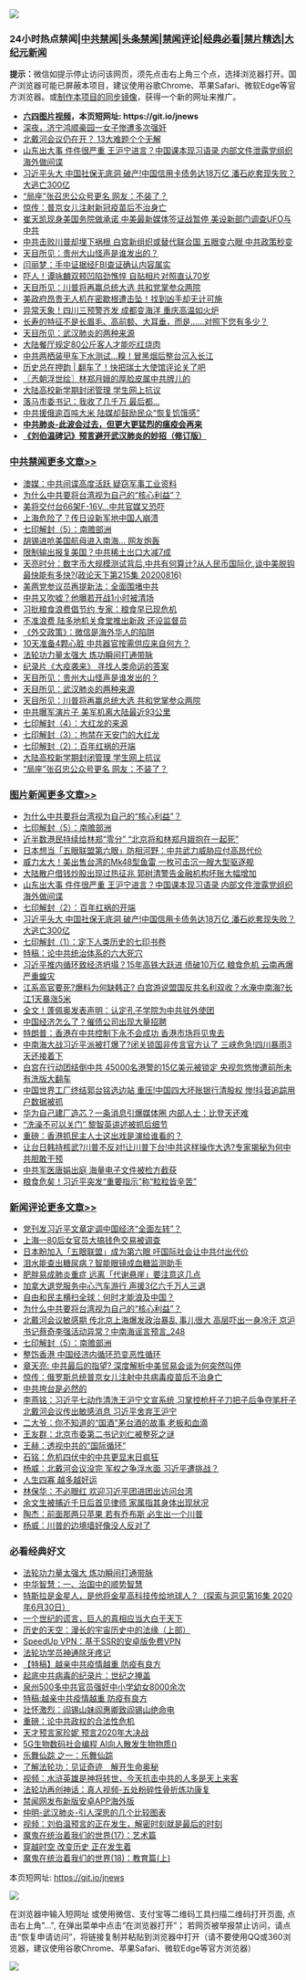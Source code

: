 ![](https://raw.githubusercontent.com/fqnews/bnews/master/64photo/fqnews-qr.jpg)

<div id="tt">
<h3>24小时热点禁闻|<a href="#%E4%B8%AD%E5%85%B1%E7%A6%81%E9%97%BB%E6%9B%B4%E5%A4%9A%E6%96%87%E7%AB%A0">中共禁闻</a>|<a href="#%E5%9B%BE%E7%89%87%E6%96%B0%E9%97%BB%E6%9B%B4%E5%A4%9A%E6%96%87%E7%AB%A0">头条禁闻</a>|<a href="#%E6%96%B0%E9%97%BB%E8%AF%84%E8%AE%BA%E6%9B%B4%E5%A4%9A%E6%96%87%E7%AB%A0">禁闻评论|<a href="#%E5%BF%85%E7%9C%8B%E7%BB%8F%E5%85%B8%E5%A5%BD%E6%96%87">经典必看|<a href="/video.md#%E7%A6%81%E7%89%87%E7%B2%BE%E9%80%89">禁片精选</a>|<a href="https://github.com/fqnews/djy/blob/master/gb/nf1351518.md#1">大纪元新闻</a></h3>
<div><b>提示：</b>微信如提示停止访问该网页，须先点击右上角三个点，选择浏览器打开。国产浏览器可能已屏蔽本项目，建议使用谷歌Chrome、苹果Safari、微软Edge等官方浏览器。或<a href="https://github.com/fqnews/bnews/blob/master/%E5%88%B6%E4%BD%9Cgit%E7%A6%81%E9%97%BB%E9%95%9C%E5%83%8F.md">制作本项目的同步镜像</a>，获得一个新的网址来推广。</div>
<ul>
<li><b><a href="http://d1.bdrive.tk/64.mp4" target="_blank">六四图片视频</a>，本页短网址: https://git.io/jnews</b></li>
<li><a href="/baitai/20200816/1381010.md">深夜，济宁鸿顺豪园一女子惨遭多次强奸</a></li>
<li><a href="/cbnews/20200816/1380954.md">北戴河会议仍在开？ 13大难题个个无解</a></li>
<li><a href="/topimagenews/20200817/1381204.md">山东出大事 件件很严重 王沪宁进言？中国课本现习语录 内部文件泄露党组织海外做间谍</a></li>
<li><a href="/topimagenews/20200816/1381029.md">习近平头大 中国社保无底洞 破产!中国信用卡债务达18万亿 潘石屹套现失败？大逃亡300亿</a></li>
<li><a href="/cbnews/20200816/1381030.md">“局座”张召忠公众号更名 网友：不装了？</a></li>
<li><a href="/comments/20200817/1381250.md">惊传：普京女儿注射新冠疫苗后不治身亡</a></li>
<li><a href="/cnnews/20200816/1381159.md">崔天凯现身美国务院做承诺 中美最新媒体签证战暂停 美设新部门调查UFO与中共</a></li>
<li><a href="/cnnews/20200816/1381069.md">中共击败川普却埋下祸根 白宫新组织或替代联合国 五眼变六眼 中共政策秒变</a></li>
<li><a href="/comments/20200816/1381132.md">天目所见：贵州大山怪声是谁发出的？</a></li>
<li><a href="/cnnews/20200816/1381032.md">闫丽梦：手中证据经FBI查证确认内容属实</a></li>
<li><a href="/cnnews/20200816/1380983.md">吓人！谭咏麟双颊凹陷劲憔悴 自贴相片对照直认70岁</a></li>
<li><a href="/comments/20200816/1381118.md">天目所见：川普将再赢总统大选 共和党掌参众两院</a></li>
<li><a href="/cnnews/20200816/1380970.md">美政府昂贵无人机在密歇根遭击坠！找到凶手却无计可施</a></li>
<li><a href="/cnnews/20200816/1380991.md">异常天象！四川三预警齐发 成都变海洋 重庆高温如火炉</a></li>
<li><a href="/comments/20200816/1381179.md">长寿的特征不是长眉毛、高前额、大耳垂，而是……对照下您有多少？</a></li>
<li><a href="/comments/20200816/1381123.md">天目所见：武汉肺炎的两种来源</a></li>
<li><a href="/finance/20200816/1380977.md">大陆餐厅规定80公斤客人才能吃红烧肉</a></li>
<li><a href="/cnnews/20200817/1381255.md">中共两栖装甲车下水测试…糗！冒黑烟后整台沉入长江</a></li>
<li><a href="/baitai/20200817/1381191.md">历史总在押韵 &#124; 翻车了！快把瑞士大使馆评论关了吧</a></li>
<li><a href="/ssgc/20200817/1381235.md">〖兲朝浮世绘〗林郑月娥的厚脸皮属中共牌儿的</a></li>
<li><a href="/cbnews/20200816/1381031.md">大陆高校新学期封闭管理 学生网上抗议</a></li>
<li><a href="/cnnews/20200816/1380968.md">落马市委书记：我收了几千万 最后都…</a></li>
<li><a href="/cbnews/20200816/1381019.md">中共援俄逾百吨大米 陆媒却鼓励民众“恢复饥饿感”</a></li>
<li><b><a href="/comments/20200211/1275071.md" target="_blank">中共肺炎-此波会过去，但更大更猛烈的瘟疫会再来</a></b></li>
<li><b><a href="/comments/20200207/1272816.md" target="_blank">《刘伯温碑记》预言避开武汉肺炎的妙招（修订版）</a></b></li>
</ul>
</div>

<div class="catlist">
<h3><a href="/cbnews/" target="_blank">中共禁闻</a><span><a href="/cbnews/" target="_blank" rel="nofollow">更多文章>></a></span></h3>
<ul>
<li><a href="/cbnews/20200817/1381421.md" target="_blank">澳媒：中共间谍高度活跃 疑窃军事工业资料</a></li>
<li><a href="/comments/20200817/1381382.md" target="_blank">为什么中共要将台湾视为自己的“核心利益”？</a></li>
<li><a href="/cbnews/20200817/1381376.md" target="_blank">美将交付台66架F-16V…中共官媒又恐吓</a></li>
<li><a href="/cbnews/20200817/1381375.md" target="_blank">上海危险了？传日设新军地中国人崩溃</a></li>
<li><a href="/comments/20200817/1381339.md" target="_blank">七印解封（5）：南赡部洲</a></li>
<li><a href="/cbnews/20200817/1381337.md" target="_blank">胡锡进呛美国航母进入南海… 网友炮轰</a></li>
<li><a href="/cbnews/20200817/1381318.md" target="_blank">限制输出报复美国？中共稀土出口大减7成</a></li>
<li><a href="/cbnews/20200817/1381294.md" target="_blank">天亮时分：数字币大规模测试背后,中共有何算计?从人民币国际化,谈中美脱钩最快能有多快?(政论天下第215集 20200816)</a></li>
<li><a href="/cbnews/20200817/1381287.md" target="_blank">美两党参议员再提新法：全面围堵中共</a></li>
<li><a href="/cbnews/20200817/1381286.md" target="_blank">中共又吹嘘？他曝若开战1小时被清场</a></li>
<li><a href="/cbnews/20200817/1381274.md" target="_blank">习批粮食浪费倡节约 专家：粮食早已现危机</a></li>
<li><a href="/cbnews/20200817/1381217.md" target="_blank">不准浪费 陆多地机关食堂推出新政 还设监督员</a></li>
<li><a href="/cbnews/20200817/1381215.md" target="_blank">《外交政策》：微信是海外华人的陷阱</a></li>
<li><a href="/cbnews/20200817/1381195.md" target="_blank">10天准备4颗心脏 中共器官按需供应来自何方？</a></li>
<li><a href="/cbnews/20200816/1381005.md" target="_blank">法轮功力量太强大 炼功瞬间打通带脉</a></li>
<li><a href="/cbnews/20200816/1381064.md" target="_blank">纪录片《大疫袭来》 寻找人类命运的答案</a></li>
<li><a href="/comments/20200816/1381132.md" target="_blank">天目所见：贵州大山怪声是谁发出的？</a></li>
<li><a href="/comments/20200816/1381123.md" target="_blank">天目所见：武汉肺炎的两种来源</a></li>
<li><a href="/comments/20200816/1381118.md" target="_blank">天目所见：川普将再赢总统大选 共和党掌参众两院</a></li>
<li><a href="/cbnews/20200816/1381065.md" target="_blank">中共曝军演片子 美军机离大陆最近93公里</a></li>
<li><a href="/comments/20200816/1381060.md" target="_blank">七印解封（4）：大红龙的来源</a></li>
<li><a href="/comments/20200816/1381057.md" target="_blank">七印解封（3）：拘禁在天安门的大红龙</a></li>
<li><a href="/comments/20200816/1381045.md" target="_blank">七印解封（2）：百年红祸的开端</a></li>
<li><a href="/cbnews/20200816/1381031.md" target="_blank">大陆高校新学期封闭管理 学生网上抗议</a></li>
<li><a href="/cbnews/20200816/1381030.md" target="_blank">“局座”张召忠公众号更名 网友：不装了？</a></li>

</ul>
</div>
<div class="catlist">
<h3><a href="/topimagenews/" target="_blank">图片新闻</a><span><a href="/topimagenews/" target="_blank" rel="nofollow">更多文章>></a></span></h3>
<ul>
<li><a href="/comments/20200817/1381382.md" target="_blank">为什么中共要将台湾视为自己的“核心利益”？</a></li>
<li><a href="/comments/20200817/1381339.md" target="_blank">七印解封（5）：南赡部洲</a></li>
<li><a href="/topimagenews/20200817/1381336.md" target="_blank">近半数港民持续给林郑“零分” “北京将和林郑月娥抱在一起死”</a></li>
<li><a href="/topimagenews/20200817/1381285.md" target="_blank">日本想当「五眼联盟第六眼」防相河野：中共武力威胁应付高昂代价</a></li>
<li><a href="/topimagenews/20200817/1381273.md" target="_blank">威力太大！美出售台湾的Mk48型鱼雷 一枚可击沉一艘大型驱逐舰</a></li>
<li><a href="/topimagenews/20200817/1381243.md" target="_blank">大陆散户借钱炒股出现过热征兆 郭树清警告金融机构坏账大幅增加</a></li>
<li><a href="/topimagenews/20200817/1381204.md" target="_blank">山东出大事 件件很严重 王沪宁进言？中国课本现习语录 内部文件泄露党组织海外做间谍</a></li>
<li><a href="/comments/20200816/1381045.md" target="_blank">七印解封（2）：百年红祸的开端</a></li>
<li><a href="/topimagenews/20200816/1381029.md" target="_blank">习近平头大 中国社保无底洞 破产!中国信用卡债务达18万亿 潘石屹套现失败？大逃亡300亿</a></li>
<li><a href="/comments/20200816/1381021.md" target="_blank">七印解封（1）：定下人类历史的七印书卷</a></li>
<li><a href="/comments/20200816/1380926.md" target="_blank">特稿：论中共统治体系的六大死穴</a></li>
<li><a href="/topimagenews/20200815/1380626.md" target="_blank">习近平推内循环致经济坍塌？15年高铁大跃进 债破10万亿 粮食危机 云南再爆严重蝗灾</a></li>
<li><a href="/topimagenews/20200815/1380299.md" target="_blank">江系高官要死?爆料为何缺韩正? 白宫游说盟国反共名利双收？水淹中南海?长江1天暴涨5米</a></li>
<li><a href="/topimagenews/20200814/1379988.md" target="_blank">全文！蓬佩奥发表声明：认定孔子学院为中共驻外使团</a></li>
<li><a href="/topimagenews/20200814/1379794.md" target="_blank">中国经济怎么了？催债公司出现大量招聘</a></li>
<li><a href="/topimagenews/20200814/1379773.md" target="_blank">特朗普：香港在中共控制下永不会成功 香港市场将见鬼去</a></li>
<li><a href="/topimagenews/20200813/1379741.md" target="_blank">中南海大战习近平派被打爆了?闭关锁国非传言官方认了 三峡危急!四川暴雨3天还接着下</a></li>
<li><a href="/topimagenews/20200813/1379708.md" target="_blank">白宫在行动团结倒中共 45000名港警的15亿美元被锁定 央视忽悠惨遭前所未有洗版大翻车</a></li>
<li><a href="/topimagenews/20200813/1379635.md" target="_blank">中国世界工厂终结郭台铭选边站 重压!中国四大坏账银行清股权 惨!抖音追踪用户数据被抓</a></li>
<li><a href="/topimagenews/20200813/1379570.md" target="_blank">华为自己建厂造芯？一条消息引爆媒体圈 内部人士：比登天还难</a></li>
<li><a href="/topimagenews/20200813/1379511.md" target="_blank">“洗澡不可以关门” 黎智英讲述被抓后细节</a></li>
<li><a href="/comments/20200813/1379457.md" target="_blank">重磅：香港抓民主人士这出戏是演给谁看的？</a></li>
<li><a href="/topimagenews/20200812/1379218.md" target="_blank">让台日韩持核武?川普不反对!让川普下台!中共这样操作大选?专家揭秘为何中共胆敢干预</a></li>
<li><a href="/topimagenews/20200812/1378848.md" target="_blank">中共军医唐娟出庭 海量电子文件被检方截获</a></li>
<li><a href="/topimagenews/20200812/1378810.md" target="_blank">粮食危矣！习近平突发“重要指示”称“粒粒皆辛苦”</a></li>

</ul>
</div>
<div class="catlist">
<h3><a href="/comments/" target="_blank">新闻评论</a><span><a href="/comments/" target="_blank" rel="nofollow">更多文章>></a></span></h3>
<ul>
<li><a href="/comments/20200817/1381429.md" target="_blank">党刊发习近平文章定调中国经济“全面左转”？</a></li>
<li><a href="/comments/20200817/1381428.md" target="_blank">上海一80后女官员大搞钱色交易被调查</a></li>
<li><a href="/comments/20200817/1381427.md" target="_blank">日本盼加入「五眼联盟」成为第六眼 吁国际社会让中共付出代价</a></li>
<li><a href="/comments/20200817/1381426.md" target="_blank">泪水能查出糖尿病？智能眼镜成血糖监测助手</a></li>
<li><a href="/comments/20200817/1381425.md" target="_blank">肥胖易成肺炎重症  远离「代谢悬崖」要注意这几点</a></li>
<li><a href="/comments/20200817/1381389.md" target="_blank">加拿大退党服务中心汽车游行 声援3亿六千万人三退</a></li>
<li><a href="/comments/20200817/1381388.md" target="_blank">自由和民主横扫全球：何时才能浪及中国？</a></li>
<li><a href="/comments/20200817/1381382.md" target="_blank">为什么中共要将台湾视为自己的“核心利益”？</a></li>
<li><a href="/comments/20200817/1381368.md" target="_blank">北戴河会议敏感期 传北京上海爆发政治暴乱 事儿很大 高层吓出一身冷汗 京沪书记蔡奇李强活动异常？中南海谣言预言_248</a></li>
<li><a href="/comments/20200817/1381339.md" target="_blank">七印解封（5）：南赡部洲</a></li>
<li><a href="/comments/20200817/1381345.md" target="_blank">整饬香港 中国经济内循环恐变恶性循环</a></li>
<li><a href="/comments/20200817/1381344.md" target="_blank">章天亮: 中共最后的指望? 深度解析中美贸易会谈为何突然叫停</a></li>
<li><a href="/comments/20200817/1381332.md" target="_blank">惊传：俄罗斯总统普京女儿注射中共病毒疫苗后不治身亡</a></li>
<li><a href="/comments/20200817/1381320.md" target="_blank">中共垮台是必然的</a></li>
<li><a href="/comments/20200817/1381316.md" target="_blank">李燕铭：习近平七动作清洗王沪宁文宣系统 习掌控枪杆子刀把子后争夺笔杆子 北戴河会议传出敏感消息 习近平舍弃王沪宁</a></li>
<li><a href="/comments/20200817/1381303.md" target="_blank">二大爷：你不知道的“国酒”茅台酒的故事 老板和血滴</a></li>
<li><a href="/comments/20200817/1381302.md" target="_blank">王友群：北京市委第二书记刘仁被整死之谜</a></li>
<li><a href="/comments/20200817/1381301.md" target="_blank">王赫：透视中共的“国际循环”</a></li>
<li><a href="/comments/20200817/1381300.md" target="_blank">石铭：危机四伏中的中共更显末日疯狂</a></li>
<li><a href="/comments/20200817/1381299.md" target="_blank">杨威：北戴河会议没完 军权之争浮水面 习近平遭挑战？</a></li>
<li><a href="/comments/20200817/1381298.md" target="_blank">人生四寡 越多越好运</a></li>
<li><a href="/comments/20200817/1381297.md" target="_blank">林保华：不必眼红 欢迎习近平团进团出访问台湾</a></li>
<li><a href="/comments/20200817/1381293.md" target="_blank">余文生被捕近千日后首见律师 家属指其身体出现状况</a></li>
<li><a href="/comments/20200817/1381288.md" target="_blank">陶杰：前面那两只苹果 若有乔布斯 必生出一个川普</a></li>
<li><a href="/comments/20200817/1381278.md" target="_blank">杨威：川普的边境墙好像没人反对了</a></li>

</ul>
</div>

<div class="catlist">
<h3>必看经典好文</h3>
<ul>
<li><a href="/cbnews/20200816/1381005.md" target="_blank">法轮功力量太强大 炼功瞬间打通带脉</a></li>
<li><a href="/comments/20200605/1340202.md" target="_blank">中华智慧：一、治国中的顺势智慧</a></li>
<li><a href="/comments/20200712/1359460.md" target="_blank">特斯拉是金星人，是他将金星高科技传给地球人？（探索与洞见第16集 2020年6月30日）</a></li>
<li><a href="/comments/20200621/1348067.md" target="_blank">一个世纪的谎言，巨人的真相应当大白于天下</a></li>
<li><a href="/tculture/20121025/73065.md" target="_blank">历史的天空：漫长的宇宙历史中的法缘（上部）</a></li>
<li><a href="/cbnews/20191226/1241739.md" target="_blank">SpeedUp VPN：基于SSR的安卓版免费VPN</a></li>
<li><a href="/health/20170626/780263.md" target="_blank">法轮功学员神通除牙疼记</a></li>
<li><a href="/comments/20200424/1318689.md" target="_blank">【特稿】越亲中共疫情越重 防疫有良方</a></li>
<li><a href="/comments/20200702/1354076.md" target="_blank">起底中共病毒的纪录片：世纪之掩盖</a></li>
<li><a href="/comments/20200704/783272.md" target="_blank">泉州500多中共官员强奸中小学幼女8000余次</a></li>
<li><a href="/ccpdope/20200425/1319297.md" target="_blank">特稿:越亲中共疫情越重 防疫有良方</a></li>
<li><a href="/cbnews/20200727/1366904.md" target="_blank">壮怀激烈：阎锡山妹阎惠卿致阎锡山绝命电</a></li>
<li><a href="/comments/20200705/783271.md" target="_blank">重磅：论中共政权的合法性危机</a></li>
<li><a href="/topimagenews/20200513/1327828.md" target="_blank">天才预言家珍妮 预言2020年大决战</a></li>
<li><a href="/topimagenews/20200527/1335347.md" target="_blank">5G生物数码社会编程 AI向人散发生物物质()</a></li>
<li><a href="/tculture/20170710/789533.md" target="_blank">乐舞仙踪 之一：乐舞仙踪</a></li>
<li><a href="/comments/20200307/1289968.md" target="_blank">了解法轮功：见证奇迹　解开生命奥秘</a></li>
<li><a href="/comments/20200623/1273653.md" target="_blank">视频：水浒英雄是神将转世，今天抗击中共的人多是天上来客</a></li>
<li><a href="/comments/20190516/1128964.md" target="_blank">法轮功再创神话：真人视频-五处粉碎性骨折炼功康复</a></li>
<li><a href="/comments/20200627/783266.md" target="_blank">禁闻网发布新版安卓APP海外版</a></li>
<li><a href="/comments/20200620/1347687.md" target="_blank">仲明-武汉肺炎-引人深思的几个比较图表</a></li>
<li><a href="/comments/20200628/1351782.md" target="_blank">视频：刘伯温预言的正在发生，解密时刻就是最后的时刻</a></li>
<li><a href="/topimagenews/20180620/960677.md" target="_blank">魔鬼在统治着我们的世界(17)：艺术篇</a></li>
<li><a href="/comments/20200626/1259925.md" target="_blank">穿越时空 改变历史 正在发生着</a></li>
<li><a href="/topimagenews/20180701/965109.md" target="_blank">魔鬼在统治着我们的世界(18)：教育篇(上)</a></li>

</ul>
</div>

本页短网址: https://git.io/jnews

![](https://raw.githubusercontent.com/fqnews/bnews/master/64photo/fqnews-qr.jpg)

在浏览器中输入短网址 或使用微信、支付宝等二维码工具扫描二维码打开页面, 点击右上角"...", 在弹出菜单中点击“在浏览器打开”； 若网页被举报禁止访问，请点击“恢复申请访问”，将链接复制并粘贴到浏览器中打开（请不要使用QQ或360浏览器，建议使用谷歌Chrome、苹果Safari、微软Edge等官方浏览器）

![](https://raw.githubusercontent.com/fqnews/bnews/master/64photo/wx.jpg)